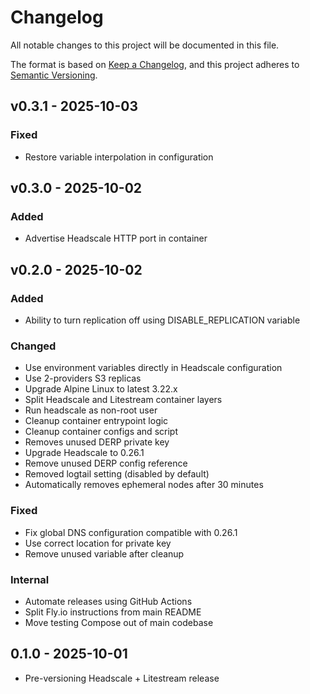 # Changelog

All notable changes to this project will be documented in this file.

The format is based on [Keep a Changelog](https://keepachangelog.com/en/1.1.0/),
and this project adheres to [Semantic Versioning](https://semver.org/spec/v2.0.0.html).

## v0.3.1 - 2025-10-03

### Fixed

- Restore variable interpolation in configuration

## v0.3.0 - 2025-10-02

### Added

- Advertise Headscale HTTP port in container

## v0.2.0 - 2025-10-02

### Added

- Ability to turn replication off using DISABLE_REPLICATION variable

### Changed

- Use environment variables directly in Headscale configuration
- Use 2-providers S3 replicas
- Upgrade Alpine Linux to latest 3.22.x
- Split Headscale and Litestream container layers
- Run headscale as non-root user
- Cleanup container entrypoint logic
- Cleanup container configs and script
- Removes unused DERP private key
- Upgrade Headscale to 0.26.1
- Remove unused DERP config reference
- Removed logtail setting (disabled by default)
- Automatically removes ephemeral nodes after 30 minutes

### Fixed

- Fix global DNS configuration compatible with 0.26.1
- Use correct location for private key
- Remove unused variable after cleanup

### Internal

- Automate releases using GitHub Actions
- Split Fly.io instructions from main README
- Move testing Compose out of main codebase

## 0.1.0 - 2025-10-01

- Pre-versioning Headscale + Litestream release
